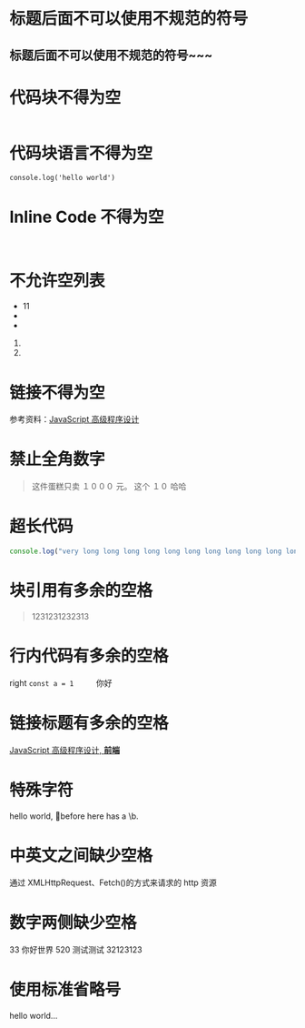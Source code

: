 # 标题后面不可以使用不规范的符号

## 标题后面不可以使用不规范的符号~~~

# 代码块不得为空

```angular2html

```

# 代码块语言不得为空

```
console.log('hello world')
```

# Inline Code 不得为空

` `

# 不允许空列表

- 11
-
-


1.
2.

# 链接不得为空

参考资料：[JavaScript 高级程序设计]()

# 禁止全角数字

> 这件蛋糕只卖 １０００ 元。
> 这个 １０ 哈哈

# 超长代码

```typescript
console.log("very long long long long long long long long long long long long long long long long long sentence");
```

# 块引用有多余的空格

>    1231231232313


# 行内代码有多余的空格

right `const a = 1     ` 你好


# 链接标题有多余的空格

[ JavaScript 高级程序设计, **前端** ](https://book.douban.com/subject/10546125)


# 特殊字符

hello world, before here has a \b.

# 中英文之间缺少空格

通过 XMLHttpRequest、Fetch()的方式来请求的 http 资源


# 数字两侧缺少空格

33 你好世界 520 测试测试 32123123


# 使用标准省略号

hello world…
